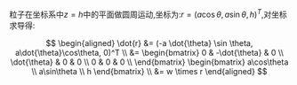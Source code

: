 粒子在坐标系中$z=h$中的平面做圆周运动,坐标为:$r=(a\cos\theta, a \sin \theta, h)^T$,对坐标求导得:

$$
\begin{aligned}
  \dot{r} &= (-a \dot{\theta} \sin \theta, a\dot{\theta}\cos\theta, 0)^T \\ 
  &= \begin{bmatrix}
    0 & -\dot{\theta} & 0 \\
    \dot{\theta} & 0 & 0 \\
    0 & 0 & 0 \\
  \end{bmatrix}
  \begin{bmatrix}
    a\cos\theta \\ a\sin\theta \\ h
  \end{bmatrix} \\
  &= w \times r
\end{aligned}
$$